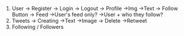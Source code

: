 1. User
    -> Register
    -> Login
    -> Logout
    -> Profile
        ->Img
        ->Text
        -> Follow Button
    -> Feed
        ->User's feed only?
        ->User + who they follow?
2. Tweets
    -> Creating
        ->Text
        ->Image
    -> Delete
    ->Retweet
3. Following / Followers  